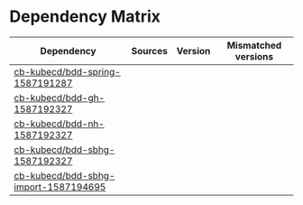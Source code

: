 # Dependency Matrix

Dependency | Sources | Version | Mismatched versions
---------- | ------- | ------- | -------------------
[cb-kubecd/bdd-spring-1587191287](https://github.com/cb-kubecd/bdd-spring-1587191287.git) |  | []() | 
[cb-kubecd/bdd-gh-1587192327](https://github.com/cb-kubecd/bdd-gh-1587192327.git) |  | []() | 
[cb-kubecd/bdd-nh-1587192327](https://github.com/cb-kubecd/bdd-nh-1587192327.git) |  | []() | 
[cb-kubecd/bdd-sbhg-1587192327](https://github.com/cb-kubecd/bdd-sbhg-1587192327.git) |  | []() | 
[cb-kubecd/bdd-sbhg-import-1587194695](https://github.com/cb-kubecd/bdd-sbhg-import-1587194695.git) |  | []() | 
